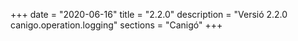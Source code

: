 +++
date        = "2020-06-16"
title       = "2.2.0"
description = "Versió 2.2.0 canigo.operation.logging"
sections    = "Canigó"
+++